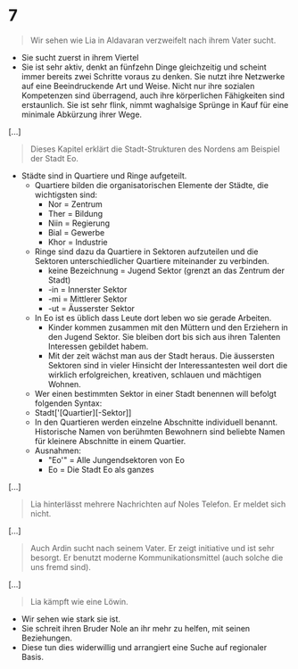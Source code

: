 # 7
> Wir sehen wie Lia in Aldavaran verzweifelt nach ihrem Vater sucht.
* Sie sucht zuerst in ihrem Viertel
* Sie ist sehr aktiv, denkt an fünfzehn Dinge gleichzeitig und scheint immer bereits zwei Schritte voraus zu denken. Sie nutzt ihre Netzwerke auf eine Beeindruckende Art und Weise. Nicht nur ihre sozialen Kompetenzen sind überragend, auch ihre körperlichen Fähigkeiten sind erstaunlich. Sie ist sehr flink, nimmt waghalsige Sprünge in Kauf für eine minimale Abkürzung ihrer Wege.

[...]

> Dieses Kapitel erklärt die Stadt-Strukturen des Nordens am Beispiel der Stadt Eo.
* Städte sind in Quartiere und Ringe aufgeteilt.
    * Quartiere bilden die organisatorischen Elemente der Städte, die wichtigsten sind:
        * Nor = Zentrum
        * Ther = Bildung
        * Niin = Regierung
        * Bial = Gewerbe
        * Khor = Industrie
    * Ringe sind dazu da Quartiere in Sektoren aufzuteilen und die Sektoren unterschiedlicher Quartiere miteinander zu verbinden.
        * keine Bezeichnung = Jugend Sektor (grenzt an das Zentrum der Stadt)
        * -in = Innerster Sektor
        * -mi = Mittlerer Sektor
        * -ut = Äusserster Sektor
    * In Eo ist es üblich dass Leute dort leben wo sie gerade Arbeiten.
        * Kinder kommen zusammen mit den Müttern und den Erziehern in den Jugend Sektor. Sie bleiben dort bis sich aus ihren Talenten Interessen gebildet habem.
        * Mit der zeit wächst man aus der Stadt heraus. Die äussersten Sektoren sind in vieler Hinsicht der Interessantesten weil dort die wirklich erfolgreichen, kreativen, schlauen und mächtigen Wohnen.
    * Wer einen bestimmten Sektor in einer Stadt benennen will befolgt folgenden Syntax:
    * Stadt['[Quartier][-Sektor]]
    * In den Quartieren werden einzelne Abschnitte individuell benannt. Historische Namen von berühmten Bewohnern sind beliebte Namen für kleinere Abschnitte in einem Quartier.
    * Ausnahmen:
        * "Eo'" = Alle Jungendsektoren von Eo
        * Eo = Die Stadt Eo als ganzes

[...]

> Lia hinterlässt mehrere Nachrichten auf Noles Telefon. Er meldet sich nicht.

[...]

> Auch Ardin sucht nach seinem Vater. Er zeigt initiative und ist sehr besorgt. Er benutzt moderne Kommunikationsmittel (auch solche die uns fremd sind).

[...]

> Lia kämpft wie eine Löwin.
* Wir sehen wie stark sie ist.
* Sie schreit ihren Bruder Nole an ihr mehr zu helfen, mit seinen Beziehungen.
* Diese tun dies widerwillig und arrangiert eine Suche auf regionaler Basis.
